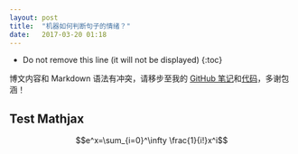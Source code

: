 ```yaml
---
layout: post
title:  "机器如何判断句子的情绪？"
date:   2017-03-20 01:18
---
```


* Do not remove this line (it will not be displayed) 
{:toc}

博文内容和 Markdown 语法有冲突，请移步至我的 [GitHub 笔记](https://github.com/iewaij/machine-learning-lab/blob/master/Naive_Bayes/note/Naive_Emo_Bayes_Notes.ipynb)和[代码](https://github.com/iewaij/machine-learning-lab/blob/master/Naive_Bayes/code/Naive_Emo_Bayes.ipynb)，多谢包涵！

## Test Mathjax
$$e^x=\sum_{i=0}^\infty \frac{1}{i!}x^i$$
